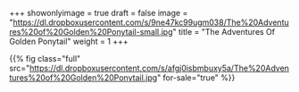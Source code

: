 +++
showonlyimage = true
draft = false
image = "https://dl.dropboxusercontent.com/s/9ne47kc99ugm038/The%20Adventures%20of%20Golden%20Ponytail-small.jpg"
title = "The Adventures Of Golden Ponytail"
weight = 1
+++

{{% fig class="full" src="https://dl.dropboxusercontent.com/s/afgj0isbmbuxy5a/The%20Adventures%20of%20Golden%20Ponytail.jpg" for-sale="true" %}}

